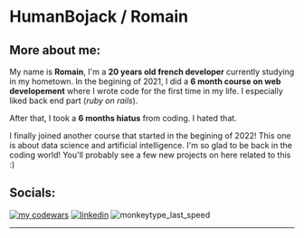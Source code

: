 # HumanBojack / Romain
## More about me:
My name is **Romain**, I'm a **20 years old french developer** currently studying in my hometown.
In the begining of 2021, I did a **6 month course on web developement** where I wrote code for the first time in my life. I especially liked back end part (*ruby on rails*).

After that, I took a **6 months hiatus** from coding. I hated that.

I finally joined another course that started in the begining of 2022! This one is about data science and artificial intelligence. I'm so glad to be back in the coding world! You'll probably see a few new projects on here related to this :)

## Socials:
[![my codewars](https://www.codewars.com/users/HumanBojack/badges/small)](https://www.codewars.com/users/HumanBojack)
[![linkedin](https://img.shields.io/badge/Add_me-0077B5?logo=linkedin&style=for-the-badge)](https://www.linkedin.com/in/romain-spychala/)
![monkeytype_last_speed](https://monkeytype.azurewebsites.net/api/LastScore?code=Y03cpwoLH4bFX6bwh/2xbs4haBjhwxeLX4HQtVaDEhOQQ5wQgtDFkQ==)
***
